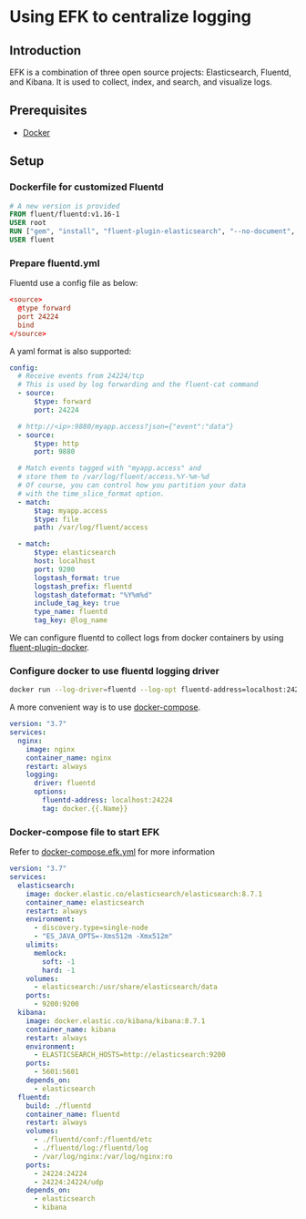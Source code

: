 # Using EFK to centralize logging

## Introduction

EFK is a combination of three open source projects: Elasticsearch, Fluentd, and Kibana. It is used to collect, index, and search, and visualize logs.

## Prerequisites

- [Docker](https://docs.docker.com/engine/install/)

## Setup

### Dockerfile for customized Fluentd

```dockerfile
# A new version is provided
FROM fluent/fluentd:v1.16-1
USER root
RUN ["gem", "install", "fluent-plugin-elasticsearch", "--no-document", "--version", "5.3.0"]
USER fluent
```

### Prepare fluentd.yml

Fluentd use a config file as below:

```conf
<source>
  @type forward
  port 24224
  bind
</source>
```

A yaml format is also supported:

```yml
config:
  # Receive events from 24224/tcp
  # This is used by log forwarding and the fluent-cat command
  - source:
      $type: forward
      port: 24224

  # http://<ip>:9880/myapp.access?json={"event":"data"}
  - source:
      $type: http
      port: 9880

  # Match events tagged with "myapp.access" and
  # store them to /var/log/fluent/access.%Y-%m-%d
  # Of course, you can control how you partition your data
  # with the time_slice_format option.
  - match:
      $tag: myapp.access
      $type: file
      path: /var/log/fluent/access

  - match:
      $type: elasticsearch
      host: localhost
      port: 9200
      logstash_format: true
      logstash_prefix: fluentd
      logstash_dateformat: "%Y%m%d"
      include_tag_key: true
      type_name: fluentd
      tag_key: @log_name
```

We can configure fluentd to collect logs from docker containers by using [fluent-plugin-docker](#fluent-plugin-docker).

### Configure docker to use fluentd logging driver

```sh
docker run --log-driver=fluentd --log-opt fluentd-address=localhost:24224 --log-opt tag="docker.{{.Name}}" nginx
```

A more convenient way is to use [docker-compose](https://docs.docker.com/compose/).

```yml
version: "3.7"
services:
  nginx:
    image: nginx
    container_name: nginx
    restart: always
    logging:
      driver: fluentd
      options:
        fluentd-address: localhost:24224
        tag: docker.{{.Name}}
```

### Docker-compose file to start EFK

Refer to [docker-compose.efk.yml](./templates/docker-compose.efk.yml) for more information

```yml
version: "3.7"
services:
  elasticsearch:
    image: docker.elastic.co/elasticsearch/elasticsearch:8.7.1
    container_name: elasticsearch
    restart: always
    environment:
      - discovery.type=single-node
      - "ES_JAVA_OPTS=-Xms512m -Xmx512m"
    ulimits:
      memlock:
        soft: -1
        hard: -1
    volumes:
      - elasticsearch:/usr/share/elasticsearch/data
    ports:
      - 9200:9200
  kibana:
    image: docker.elastic.co/kibana/kibana:8.7.1
    container_name: kibana
    restart: always
    environment:
      - ELASTICSEARCH_HOSTS=http://elasticsearch:9200
    ports:
      - 5601:5601
    depends_on:
      - elasticsearch
  fluentd:
    build: ./fluentd
    container_name: fluentd
    restart: always
    volumes:
      - ./fluentd/conf:/fluentd/etc
      - ./fluentd/log:/fluentd/log
      - /var/log/nginx:/var/log/nginx:ro
    ports:
      - 24224:24224
      - 24224:24224/udp
    depends_on:
      - elasticsearch
      - kibana
```

